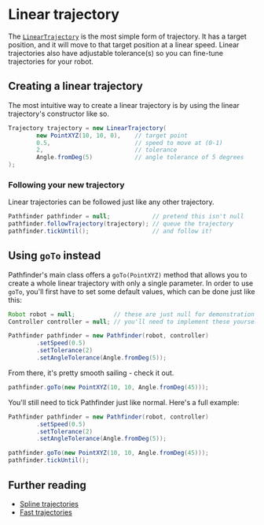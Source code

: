 # Linear trajectory
The [`LinearTrajectory`](./pathfinder2-core/src/main/java/me/wobblyyyy/pathfinder2/trajectory/LinearTrajectory.java)
is the most simple form of trajectory. It has a target position, and it will
move to that target position at a linear speed. Linear trajectories also
have adjustable tolerance(s) so you can fine-tune trajectories for your robot.

## Creating a linear trajectory
The most intuitive way to create a linear trajectory is by using the
linear trajectory's constructor like so.
```java
Trajectory trajectory = new LinearTrajectory(
        new PointXYZ(10, 10, 0),    // target point
        0.5,                        // speed to move at (0-1)
        2,                          // tolerance
        Angle.fromDeg(5)            // angle tolerance of 5 degrees
);
```

### Following your new trajectory
Linear trajectories can be followed just like any other trajectory.
```java
Pathfinder pathfinder = null;            // pretend this isn't null
pathfinder.followTrajectory(trajectory); // queue the trajectory
pathfinder.tickUntil();                  // and follow it!
```

## Using `goTo` instead
Pathfinder's main class offers a `goTo(PointXYZ)` method that allows you to
create a whole linear trajectory with only a single parameter. In order to
use `goTo`, you'll first have to set some default values, which can be done
just like this:
```java
Robot robot = null;           // these are just null for demonstration purposes
Controller controller = null; // you'll need to implement these yourself

Pathfinder pathfinder = new Pathfinder(robot, controller)
        .setSpeed(0.5)
        .setTolerance(2)
        .setAngleTolerance(Angle.fromDeg(5));
```

From there, it's pretty smooth sailing - check it out.
```java
pathfinder.goTo(new PointXYZ(10, 10, Angle.fromDeg(45)));
```

You'll still need to tick Pathfinder just like normal. Here's a full example:
```java
Pathfinder pathfinder = new Pathfinder(robot, controller)
        .setSpeed(0.5)
        .setTolerance(2)
        .setAngleTolerance(Angle.fromDeg(5));

pathfinder.goTo(new PointXYZ(10, 10, Angle.fromDeg(45)));
pathfinder.tickUntil();
```

## Further reading
- [Spline trajectories](04_advanced_spline_trajectory.md)
- [Fast trajectories](09_fast_trajectories.md)
